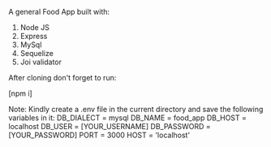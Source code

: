 A general Food App built with:

1. Node JS
2. Express
3. MySql
4. Sequelize
5. Joi validator

After cloning don't forget to run:

[npm i]

Note:
Kindly create a .env file in the current directory and save the following variables in it:
DB_DIALECT = mysql
DB_NAME = food_app
DB_HOST = localhost
DB_USER = [YOUR_USERNAME]
DB_PASSWORD = [YOUR_PASSWORD]
PORT = 3000
HOST = 'localhost'

